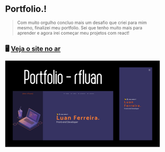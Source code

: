 # Portfolio.!
> Com muito orgulho concluo mais um desafio que criei para mim mesmo, finalizei meu portfolio.
> Sei que tenho muito mais para aprender e agora irei começar meu projetos com react!
> 
## 🖥️ [Veja o site no ar](https://rfluan.github.io/portfolio/)
![foto](./.github/img-site.jpg)